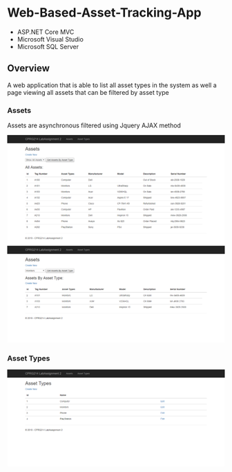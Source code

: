 # Web-Based-Asset-Tracking-App
- ASP.NET Core MVC
- Microsoft Visual Studio
- Microsoft SQL Server

## Overview
A web application that is able to list all asset types in the system as well a page 
viewing all assets that can be filtered by asset type

### Assets
Assets are asynchronous filtered using Jquery AJAX method

<img src="screenshots/allAssets.png" alt="assets">

<img src="screenshots/monitorAssets.png" alt="monitorAssets">

### Asset Types

<img src="screenshots/assetTypes.png" alt="assetTypes">
